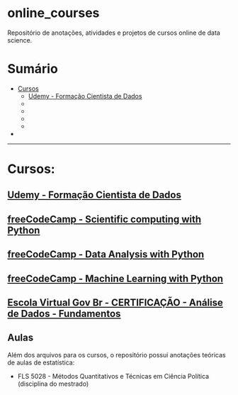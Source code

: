 # online_courses
Repositório de anotações, atividades e projetos de cursos online de data science.

# Sumário
- [Cursos](#cursos)
    - [Udemy - Formação Cientista de Dados](#udemy---formação-cientista-de-dados)
    - [](#freecodecamp---scientific-computing-with-python)
    - [](#freecodecamp---data-analysis-with-python)
    - [](#freecodecamp---machine-learning-with-python)
    - [](#escola-virtual-gov-br---certificação---análise-de-dados---fundamentos)
- [](#aulas)

---
# Cursos:
## [Udemy - Formação Cientista de Dados](https://www.udemy.com/course/cientista-de-dados/)

## [freeCodeCamp - Scientific computing with Python](https://www.freecodecamp.org/learn/scientific-computing-with-python/)

## [freeCodeCamp - Data Analysis with Python](https://www.freecodecamp.org/learn/data-analysis-with-python/)

## [freeCodeCamp - Machine Learning with Python](https://www.freecodecamp.org/learn/machine-learning-with-python/)

## [Escola Virtual Gov Br - CERTIFICAÇÃO - Análise de Dados - Fundamentos](https://www.escolavirtual.gov.br/certificacao/84)

## Aulas
Além dos arquivos para os cursos, o repositório possui anotações teóricas de aulas de estatística:
- FLS 5028 - Métodos Quantitativos e Técnicas em Ciência Política (disciplina do mestrado)
